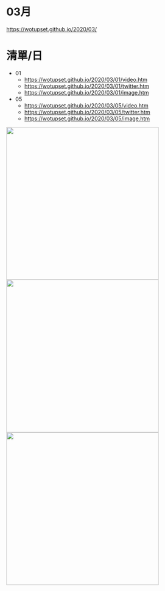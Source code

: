 # 03月
https://wotupset.github.io/2020/03/

# 清單/日
+ 01
  + https://wotupset.github.io/2020/03/01/video.htm 
  + https://wotupset.github.io/2020/03/01/twitter.htm  
  + https://wotupset.github.io/2020/03/01/image.htm 
+ 05
  + https://wotupset.github.io/2020/03/05/video.htm 
  + https://wotupset.github.io/2020/03/05/twitter.htm  
  + https://wotupset.github.io/2020/03/05/image.htm 



<img src="https://i.imgur.com/w0bvRXD.jpg" width="400" height="auto">




<img src="https://i.imgur.com/TGBYwyq.jpg" width="400" height="auto"> 
<img src="https://i.imgur.com/gdmlr20.jpg" width="400" height="auto">



